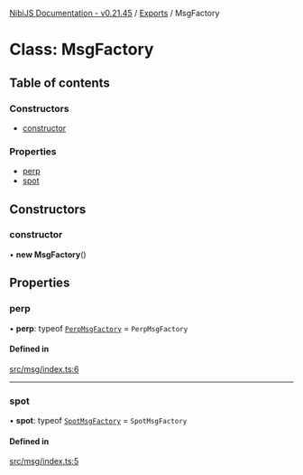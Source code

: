 [NibiJS Documentation - v0.21.45](../intro.md) / [Exports](../modules.md) / MsgFactory

# Class: MsgFactory

## Table of contents

### Constructors

- [constructor](MsgFactory.md#constructor)

### Properties

- [perp](MsgFactory.md#perp)
- [spot](MsgFactory.md#spot)

## Constructors

### constructor

• **new MsgFactory**()

## Properties

### perp

• **perp**: typeof [`PerpMsgFactory`](PerpMsgFactory.md) = `PerpMsgFactory`

#### Defined in

[src/msg/index.ts:6](https://github.com/NibiruChain/ts-sdk/blob/7891168/packages/nibijs/src/msg/index.ts#L6)

---

### spot

• **spot**: typeof [`SpotMsgFactory`](SpotMsgFactory.md) = `SpotMsgFactory`

#### Defined in

[src/msg/index.ts:5](https://github.com/NibiruChain/ts-sdk/blob/7891168/packages/nibijs/src/msg/index.ts#L5)
